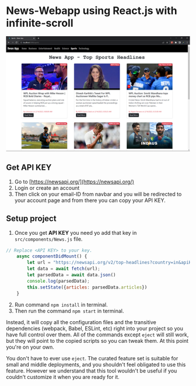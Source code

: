 # News-Webapp using React.js with infinite-scroll
![Preview](https://github.com/KUNJ1311/News-Website/blob/master/public/Screenshot%20(126).png/?raw=true "News")

## Get API KEY

1. Go to [https://newsapi.org/](https://newsapi.org/)
2. Login or create an account
3. Then click on your email-ID from navbar and you will be redirected to your account page and from there you can copy your API KEY.

## Setup project

1. Once you get **API KEY** you need yo add that key in `src/components/News.js` file.

```javascript
// Replace <API KEY> to your key.
    async componentDidMount() {
        let url = "https://newsapi.org/v2/top-headlines?country=in&apiKey=<API KEY>&page=1";
        let data = await fetch(url);
        let parsedData = await data.json()
        console.log(parsedData);
        this.setState({articles: parsedData.articles})
    }
```

2. Run command `npm install` in terminal.
3. Then run the command `npm start` in terminal.

Instead, it will copy all the configuration files and the transitive dependencies (webpack, Babel, ESLint, etc) right into your project so you have full control over them. All of the commands except `eject` will still work, but they will point to the copied scripts so you can tweak them. At this point you're on your own.

You don't have to ever use `eject`. The curated feature set is suitable for small and middle deployments, and you shouldn't feel obligated to use this feature. However we understand that this tool wouldn't be useful if you couldn't customize it when you are ready for it.


